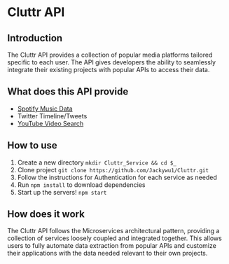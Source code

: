 # Cluttr API

## Introduction

The Cluttr API provides a collection of popular media platforms tailored specific to each user.
The API gives developers the ability to seamlessly integrate their existing projects with popular APIs to access their data. 

## What does this API provide

- [Spotify Music Data](https://github.com/Jackywu1/Cluttr/tree/main/spotify)
- Twitter Timeline/Tweets
- [YouTube Video Search](https://github.com/Jackywu1/Cluttr/tree/main/youtube)

## How to use

1. Create a new directory ```mkdir Cluttr_Service && cd $_```
2. Clone project ```git clone https://github.com/Jackywu1/Cluttr.git```
3. Follow the instructions for Authentication for each service as needed
4. Run ```npm install``` to download dependencies
5. Start up the servers! ```npm start```

## How does it work

The Cluttr API follows the Microservices architectural pattern, providing a collection of services loosely coupled and integrated together.
This allows users to fully automate data extraction from popular APIs and customize their applications with the data needed relevant to their own projects. 

